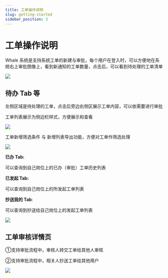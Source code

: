 ```yaml
---
title: 工单操作说明
slug: getting-started
sidebar_position: 3
---
```



# 工单操作说明

Whale 系统是支持系统工单的新建与审批，每个用户在登入时，可以方便地在系统右上审批图像上，看到新通知的工单数量，点击后，可以看到待处理的工单清单

<img src="/assets/UxnSb45ifoGHe6xBUvncZTMLnVE.png" src-width="896" src-height="80" align="center"/>

## **待办 Tab 等**

左侧区域是待处理的工单，点击后旁边右侧区展示工单内容，可以依需要进行审批

工单列表展示为侧边栏样式，方便展示和查看

<img src="/assets/VWYlbhOrromJDsxsIQacHtoKnwg.png" src-width="1900" src-height="1706" align="center"/>

工单新增筛选条件 与 新增列表导出功能，方便对工单作筛选处理

<img src="/assets/EC4NbflcroxHPWx5zqrcbtD8nBe.png" src-width="1250" src-height="328" align="center"/>

**已办 Tab:**

可以查询到自己岗位上的已办（审批）工单历史列表

**已发起 Tab:**

可以查询到自己岗位上的所发起工单列表

**抄送我的 Tab**:

可以查询到抄送给自己岗位上的发起工单列表

<img src="/assets/BOwcbsP4GoNnVjxRH3JcgkOknud.png" src-width="1274" src-height="1632" align="center"/>

## 工单审核详情页

①支持审批流程中，审核人转交工单给其他人审核

②支持审批流程中，相关人抄送工单给其他用户

<img src="/assets/NrVPbgQgSo8ILNxVLttcpMCZnPf.png" src-width="1210" src-height="1520"/>

